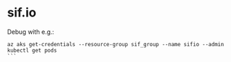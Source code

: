 # sif.io

Debug with e.g.:

````
az aks get-credentials --resource-group sif_group --name sifio --admin
kubectl get pods
```
